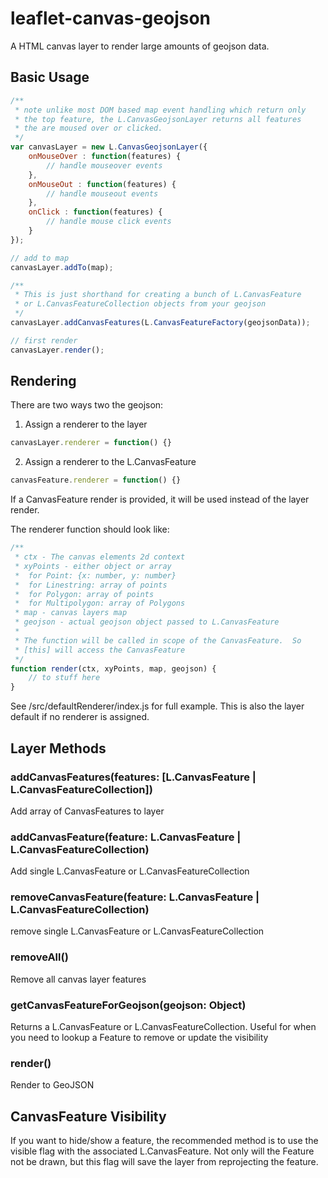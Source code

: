 # leaflet-canvas-geojson
A HTML canvas layer to render large amounts of geojson data.


## Basic Usage

```javascript
/**
 * note unlike most DOM based map event handling which return only
 * the top feature, the L.CanvasGeojsonLayer returns all features
 * the are moused over or clicked.
 */
var canvasLayer = new L.CanvasGeojsonLayer({
    onMouseOver : function(features) {
        // handle mouseover events
    },
    onMouseOut : function(features) {
        // handle mouseout events
    },
    onClick : function(features) {
        // handle mouse click events
    }
});

// add to map
canvasLayer.addTo(map);

/**
 * This is just shorthand for creating a bunch of L.CanvasFeature 
 * or L.CanvasFeatureCollection objects from your geojson
 */
canvasLayer.addCanvasFeatures(L.CanvasFeatureFactory(geojsonData));

// first render
canvasLayer.render();
```

## Rendering

There are two ways two the geojson:

1) Assign a renderer to the layer
```javascript
canvasLayer.renderer = function() {}
```

2) Assign a renderer to the L.CanvasFeature
```javascript
canvasFeature.renderer = function() {}
```

If a CanvasFeature render is provided, it will be used instead of the layer
render.

The renderer function should look like:
```javascript
/**
 * ctx - The canvas elements 2d context
 * xyPoints - either object or array
 *  for Point: {x: number, y: number}
 *  for Linestring: array of points
 *  for Polygon: array of points
 *  for Multipolygon: array of Polygons
 * map - canvas layers map
 * geojson - actual geojson object passed to L.CanvasFeature
 *
 * The function will be called in scope of the CanvasFeature.  So
 * [this] will access the CanvasFeature
 */
function render(ctx, xyPoints, map, geojson) {
    // to stuff here
}
```

See /src/defaultRenderer/index.js for full example.  This is also the layer
default if no renderer is assigned.

## Layer Methods

### addCanvasFeatures(features: [L.CanvasFeature | L.CanvasFeatureCollection])

Add array of CanvasFeatures to layer

### addCanvasFeature(feature: L.CanvasFeature | L.CanvasFeatureCollection)

Add single L.CanvasFeature or L.CanvasFeatureCollection

### removeCanvasFeature(feature: L.CanvasFeature | L.CanvasFeatureCollection)

remove single L.CanvasFeature or L.CanvasFeatureCollection

### removeAll()

Remove all canvas layer features

### getCanvasFeatureForGeojson(geojson: Object)

Returns a L.CanvasFeature or L.CanvasFeatureCollection.  Useful for when you need
to lookup a Feature to remove or update the visibility

### render()

Render to GeoJSON

## CanvasFeature Visibility

If you want to hide/show a feature, the recommended method is to use the visible
flag with the associated L.CanvasFeature.  Not only will the Feature not be drawn,
but this flag will save the layer from reprojecting the feature.


